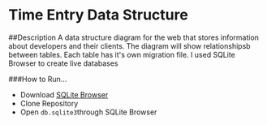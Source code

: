 # Time Entry Data Structure

##Description
A data structure diagram for the web that stores information about developers and their clients. 
The diagram will show relationshipsb between tables. Each table has it's own migration file. I used SQLite Browser
to create live databases

###How to Run...
* Download [SQLite Browser](https://github.com/sqlitebrowser/sqlitebrowser/releases/tag/v3.5.1)
* Clone Repository
* Open `db.sqlite3`through SQLite Browser

